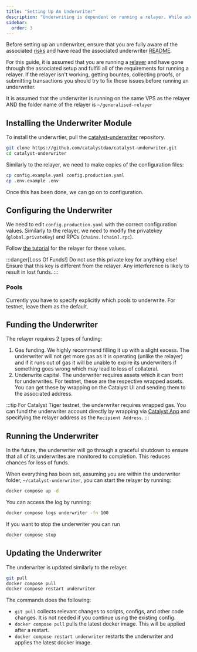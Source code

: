 ```yaml
---
title: "Setting Up An Underwriter"
description: "Underwriting is dependent on running a relayer. While adding the underwriting module to the relayer is technically easy, be aware of the associated risks."
sidebar:
  order: 3
---
```


Before setting up an underwriter, ensure that you are fully aware of the associated [risks](/underwriter/underwriting-swaps#risk-specifications) and have read the associated underwriter [README](https://github.com/catalystdao/catalyst-underwriter?tab=readme-ov-file#catalyst-underwriter).

For this guide, it is assumed that you are running a [relayer](/relayer/setup) and have gone through the associated setup and fulfill all of the requirements for running a relayer. If the relayer isn't working, getting bountes, collecting proofs, or submitting transactions you should try to fix those issues before running an underwriter.

It is assumed that the underwriter is running on the same VPS as the relayer AND the folder name of the relayer is `~/generalised-relayer`

## Installing the Underwriter Module

To install the underwrtier, pull the [catalyst-underwriter](https://github.com/catalystdao/catalyst-underwriter) repository.

```bash
git clone https://github.com/catalystdao/catalyst-underwriter.git
cd catalyst-underwriter
```

Similarly to the relayer, we need to make copies of the configuration files:

```bash
cp config.example.yaml config.production.yaml
cp .env.example .env
```

Once this has been done, we can go on to configuration.

## Configuring the Underwriter

We need to edit `config.production.yaml` with the correct configuration values. Similarly to the relayer, we need to modify the privatekey (`global.privateKey`) and RPCs (`chains.[chain].rpc`).

Follow [the tutorial](/relayer/setup#private-key) for the relayer for these values.

:::danger[Loss Of Funds!]
Do not use this private key for anything else! Ensure that this key is different from the relayer.
Any interference is likely to result in lost funds.
:::

### Pools

Currently you have to specify explicitly which pools to underwrite. For testnet, leave them as the default.

## Funding the Underwriter

The relayer requires 2 types of funding:

1. Gas funding. We highly recommend filling it up with a slight excess. The underwriter will not get more gas as it is operating (unlike the relayer) and if it runs out of gas it will be unable to expire its underwriters if something goes wrong which may lead to loss of collateral.
2. Underwrite capital. The underwriter requires assets which it can front for underwrites. For testnet, these are the respective wrapped assets. You can get these by wrapping on the Catalyst UI and sending them to the associated address.

:::tip
For Catalyst Tiger testnet, the underwriter requires wrapped gas. You can fund the underwriter account directly by wrapping via [Catalyst App](https://app.catalyst.exchange) and specifying the relayer address as the `Recipient Address`.
:::

## Running the Underwriter

In the future, the underwriter will go through a graceful shutdown to ensure that all of its underwrites are monitored to completion. This reduces chances for loss of funds.

When everything has been set, assuming you are within the underwriter folder, `~/catalyst-underwriter`, you can start the relayer by running:

```bash
docker compose up -d
```

You can access the log by running:

```bash
docker compose logs underwriter -fn 100
```

If you want to stop the underwriter you can run

```bash
docker compose stop
```

## Updating the Underwriter

The underwriter is updated similarly to the relayer.

```bash
git pull
docker compose pull
docker compose restart underwriter
```

The commands does the following:
- `git pull` collects relevant changes to scripts, configs, and other code changes. It is not needed if you continue using the existing config.
- `docker compose pull` pulls the latest docker image. This will be applied after a restart.
- `docker compose restart underwriter` restarts the underwriter and applies the latest docker image.
